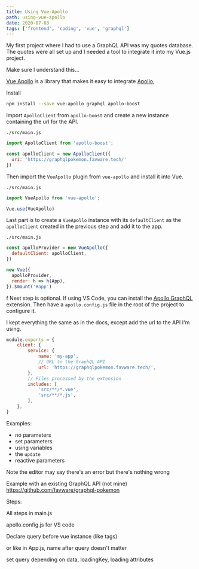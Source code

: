 ```yaml
---
title: Using Vue-Apollo
path: using-vue-apollo
date: 2020-07-03
tags: ['frontend', 'coding', 'vue', 'graphql']
---
```


My first project where I had to use a GraphQL API was my quotes database. The quotes were all set up and I needed a tool to integrate it into my Vue.js project.

Make sure I understand this...

[Vue Apollo](https://apollo.vuejs.org/) is a library that makes it easy to integrate [Apollo](https://www.apollographql.com/),

Install

```bash
npm install --save vue-apollo graphql apollo-boost
```

Import `ApolloClient` from `apollo-boost` and create a new instance containing the url for the API.

`./src/main.js`

```js
import ApolloClient from 'apollo-boost';

const apolloClient = new ApolloClient({
  uri: 'https://graphqlpokemon.favware.tech/'
})
```

Then import the `VueApollo` plugin from `vue-apollo` and install it into Vue.

`./src/main.js`

```js
import VueApollo from 'vue-apollo';

Vue.use(VueApollo)
```

Last part is to create a `VueApollo` instance with its `defaultClient` as the `apolloClient` created in the previous step and add it to the app.

`./src/main.js`

```js
const apolloProvider = new VueApollo({
  defaultClient: apolloClient,
})

new Vue({
  apolloProvider,
  render: h => h(App),
}).$mount('#app')
```
f
Next step is optional. If using VS Code, you can install the [Apollo GraphQL](https://marketplace.visualstudio.com/items?itemName=apollographql.vscode-apollo) extension. Then have a `apollo.config.js` file in the root of the project to configure it.

I kept everything the same as in the docs, except add the url to the API I'm using.

```js
module.exports = {
    client: {
        service: {
            name: 'my-app',
            // URL to the GraphQL API
            url: 'https://graphqlpokemon.favware.tech/',
        },
        // Files processed by the extension
        includes: [
            'src/**/*.vue',
            'src/**/*.js',
        ],
    },
}
```

Examples:

- no parameters
- set parameters
- using variables
- the `update`
- reactive parameters

Note the editor may say there's an error but there's nothing wrong

Example with an existing GraphQL API (not mine)
https://github.com/favware/graphql-pokemon

Steps:




All steps in main.js

apollo.config.js for VS code

Declare query before vue instance (like tags)

or like in App.js, name after query doesn't matter

set query depending on data, loadingKey, loading attributes

<!-- This example can be found in the [`redux-intro` repo](https://github.com/Dana94/redux-intro). -->

<!-- Resources:

- [Redux Docs - Middleware](https://redux.js.org/advanced/middleware)

- [Redux Devtools - Advanced store setup](https://github.com/zalmoxisus/redux-devtools-extension#12-advanced-store-setup)


[Found a typo or problem? Edit this page.](https://github.com/Dana94/website/blob/master/blog/2020-06-26-middleware-in-redux.md) -->
